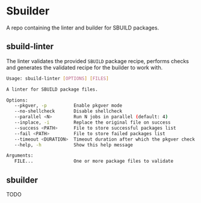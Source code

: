 # Sbuilder

A repo containing the linter and builder for SBUILD packages.

## sbuild-linter

The linter validates the provided `SBUILD` package recipe, performs checks and generates the validated recipe for the builder to work with.

```sh
Usage: sbuild-linter [OPTIONS] [FILES]

A linter for SBUILD package files.

Options:
   --pkgver, -p          Enable pkgver mode
   --no-shellcheck       Disable shellcheck
   --parallel <N>        Run N jobs in parallel (default: 4)
   --inplace, -i         Replace the original file on success
   --success <PATH>      File to store successful packages list
   --fail <PATH>         File to store failed packages list
   --timeout <DURATION>  Timeout duration after which the pkgver check exits
   --help, -h            Show this help message

Arguments:
   FILE...               One or more package files to validate
```

## sbuilder

TODO
